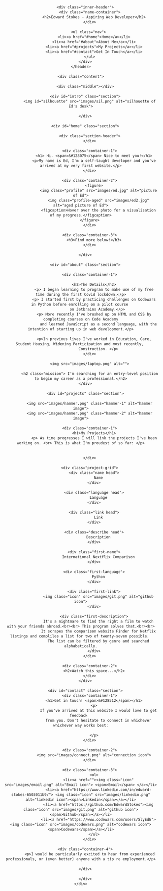 <!DOCTYPE html>
<html lang="en">
<head>
    <meta charset="UTF-8">
    <meta name="viewport" content="width=device-width, initial-scale=1.0">
    <link rel="stylesheet" href="./style.css">
    <title>Edward Stokes</title>
</head>

<body>
    <header class="header"> 

        <div class="inner-header">
            <div class="name-container">
                <h2>Edward Stokes - Aspiring Web Developer</h2>
            </div>

            <ul class="nav"> 
                <li><a href="#home">Home</a></li>
                <li><a href="#about">About Me</a></li>
                <li><a href="#projects">My Projects</a></li>
                <li><a href="#contact">Get In Touch</a></li>
            </ul>
        </div>
    </header>

    <div class="content">

        <div class="middle"></div>

        <div id="intro" class="section">
            <img id="silhouette" src="images/sil.png" alt="silhouette of Ed's desk">

        </div>

        <div id="home" class="section">
            
            <div class="section-header">
            </div>

            <div class="container-1">
                <h1> Hi. <span>&#128075</span> Nice to meet you!</h1>
                <p>My name is Ed, I'm a self-taught developer and you've arrived at my very first website.</p>
            </div>

            <div class="container-2">
                <figure>
                    <img class="profile" src="images/ed.jpg" alt="picture of Ed">
                    <img class="profile-aged" src="images/ed2.jpg" alt="aged picture of Ed">
                    <figcaption>Hover over the photo for a visualisation of my progress.</figcaption>
                </figure>    
            </div>

            <div class="container-3">
                <h3>Find more below!</h3>
            </div>
            
        </div>

        <div id="about" class="section">

            <div class="container-1">

                <h2>The Details</h2>
                <p> I began learning to program to make use of my free time during the first Covid lockdown.</p>
                <p> I started first by practicing challenges on Codewars in Python before enrolling on a pilot course 
                    on Jetbrains Academy.</p> 
                <p> More recently I've brushed up on HTML and CSS by completing courses on Code Academy
                    and learned JavaScript as a second language, with the intention of starting up in web development.</p>

                <p>In previous lives I've worked in Education, Care, Student Housing, Widening Participation and most recently, 
                    Construction. </p>
            </div>

            <img src="images/laptop.png" alt="">

            <h2 class="mission"> I'm searching for an entry-level position to begin my career as a professional.</h2>
        </div>

        <div id="projects" class="section">

            <img src="images/hammer.png" class="hammer-1" alt="hammer image">
            <img src="images/hammer.png" class="hammer-2" alt="hammer image">

            <div class="container-1">
                <h1>My Projects</h1>
                <p> As time progresses I will link the projects I've been working on. <br> This is what I'm proudest of so far: </p>

                
            </div>

            <div class="project-grid">
                <div class="name head">
                    Name
                </div>

                <div class="language head">
                    Language
                </div>

                <div class="link head">
                    Link
                </div>

                <div class="describe head">
                    Description
                </div>

                <div class="first-name">
                    International Nextflix Comparison
                </div>

                <div class="first-language">
                    Python
                </div>

                <div class="first-link">
                    <img class="icon" src="images/git.png" alt="github icon">
                </div>

                <div class="first-description">
                    It's a nightmare to find the right a film to watch with your friends abroad.<br><br> This program solves that.<br><br>
                    It scrapes the comparison website Finder for Netflix listings and compliles a list for two of twenty-seven possible. 
                    The list can be filtered by genre and searched alphabetically.
                </div>
            </div>

            <div class="container-2">
                <h2>Watch this space...</h2>
            </div>
        </div>

        <div id="contact" class="section">
            <div class="container-1">
                <h1>Get in touch! <span>&#128512</span></h1>
                <p>
                    If you've arrived at this website I would love to get feedback  
                    from you. Don't hesitate to connect in whichever whichever way works best:

                </p>
            </div>

            <div class="container-2">
                <img src="images/connect.png" alt="connection icon">
            </div>

            <div class="container-3">
                <ul>
                    <li><a href=""><img class="icon" src="images/email.png" alt="Email icon"> <span>Email</span> </a></li>
                    <li><a href="https://www.linkedin.com/in/edward-stokes-6503011b9/"> <img class="icon" src="images/linkedin.png" alt="linkedin icon"><span>Linkedin</span></a></li>
                    <li><a href="https://github.com/EdwardStokes"><img class="icon" src="images/git.png" alt="github icon"><span>Github</span></a></li>
                    <li><a href="https://www.codewars.com/users/SlyEdE"><img class="icon" src="images/codewars.png" alt="codewars icon"><span>Codewars</span></a></li>
                </ul>
            </div>

        <div class="container-4">
            <p>I would be particularly excited to hear from experienced professionals, or (even better) anyone with a tip re employment.</p>
                    
        </div>

        </div>
    </div>
</body>
</html>
